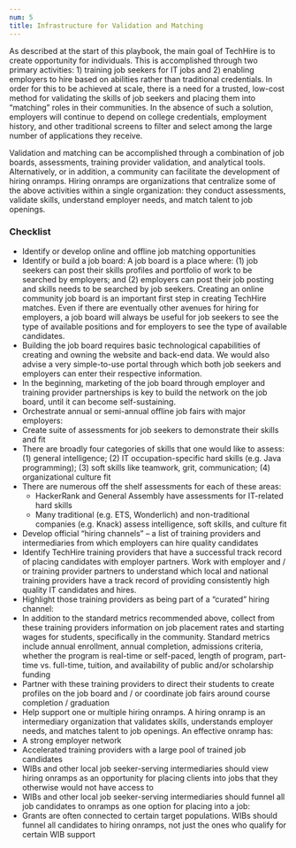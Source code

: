 ```yaml
---
num: 5
title: Infrastructure for Validation and Matching
---
```


As described at the start of this playbook, the main goal of TechHire is to create opportunity for individuals. This is accomplished through two primary activities: 1) training job seekers for IT jobs and 2) enabling employers to hire based on abilities rather than traditional credentials. In order for this to be achieved at scale, there is a need for a trusted, low-cost method for validating the skills of job seekers and placing them into “matching” roles in their communities. In the absence of such a solution, employers will continue to depend on college credentials, employment history, and other traditional screens to filter and select among the large number of applications they receive. 

Validation and matching can be accomplished through a combination of job boards, assessments, training provider validation, and analytical tools. Alternatively, or in addition, a community can facilitate the development of hiring onramps. Hiring onramps are organizations that centralize some of the above activities within a single organization: they conduct assessments, validate skills, understand employer needs, and match talent to job openings. 

### Checklist
- Identify or develop online and offline job matching opportunities
 - Identify or build a job board: A job board is a place where: (1) job seekers can post their skills profiles and portfolio of work to be searched by employers; and (2) employers can post their job posting and skills needs to be searched by job seekers. Creating an online community job board is an important first step in creating TechHire matches. Even if there are eventually other avenues for hiring for employers, a job board will always be useful for job seekers to see the type of available positions and for employers to see the type of available candidates. 
  - Building the job board requires basic technological capabilities of creating and owning the website and back-end data. We would also advise a very simple-to-use portal through which both job seekers and employers can enter their respective information. 
  - In the beginning, marketing of the job board through employer and training provider partnerships is key to build the network on the job board, until it can become self-sustaining.
 - Orchestrate annual or semi-annual offline job fairs with major employers:
- Create suite of assessments for job seekers to demonstrate their skills and fit 
 - There are broadly four categories of skills that one would like to assess: (1) general intelligence; (2) IT occupation-specific hard skills (e.g. Java programming); (3) soft skills like teamwork, grit, communication; (4) organizational culture fit
 - There are numerous off the shelf assessments for each of these areas:
   - HackerRank and General Assembly have assessments for IT-related hard skills
   - Many traditional (e.g. ETS, Wonderlich) and non-traditional companies (e.g. Knack) assess intelligence, soft skills, and culture fit
- Develop official “hiring channels” – a list of training providers and intermediaries from which employers can hire quality candidates
 - Identify TechHire training providers that have a successful track record of placing candidates with employer partners. Work with employer and / or training provider partners to understand which local and national training providers have a track record of providing consistently high quality IT candidates and hires.
 - Highlight those training providers as being part of a “curated” hiring channel:
  - In addition to the standard metrics recommended above, collect from these training providers information on job placement rates and starting wages for students, specifically in the community. Standard metrics include annual enrollment, annual completion, admissions criteria, whether the program is real-time or self-paced, length of program, part-time vs. full-time, tuition, and availability of public and/or scholarship funding
  - Partner with these training providers to direct their students to create profiles on the job board and / or coordinate job fairs around course completion / graduation
- Help support one or multiple hiring onramps. A hiring onramp is an intermediary organization that validates skills, understands employer needs, and matches talent to job openings.  An effective onramp has: 
 - A strong employer network
 - Accelerated training providers with a large pool of trained job candidates
 - WIBs and other local job seeker-serving intermediaries should view hiring onramps as an opportunity for placing clients into jobs that they otherwise would not have access to
 - WIBs and other local job seeker-serving intermediaries should funnel all job candidates to onramps as one option for placing into a job: 
  - Grants are often connected to certain target populations. WIBs should funnel all candidates to hiring onramps, not just the ones who qualify for certain WIB support
